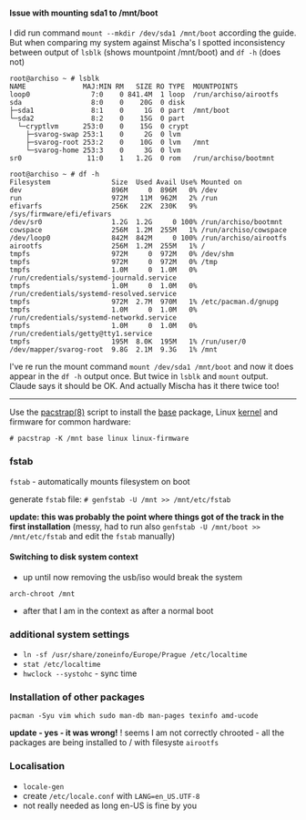 
#### Issue with mounting sda1 to /mnt/boot

I did run command `mount --mkdir /dev/sda1 /mnt/boot` according the guide. But when comparing my system against Mischa's I spotted inconsistency between output of `lsblk` (shows mountpoint /mnt/boot) and `df -h` (does not)

```
root@archiso ~ # lsblk
NAME              MAJ:MIN RM   SIZE RO TYPE  MOUNTPOINTS
loop0               7:0    0 841.4M  1 loop  /run/archiso/airootfs
sda                 8:0    0    20G  0 disk
├─sda1              8:1    0     1G  0 part  /mnt/boot
└─sda2              8:2    0    15G  0 part
  └─cryptlvm      253:0    0    15G  0 crypt
    ├─svarog-swap 253:1    0     2G  0 lvm
    ├─svarog-root 253:2    0    10G  0 lvm   /mnt
    └─svarog-home 253:3    0     3G  0 lvm
sr0                11:0    1   1.2G  0 rom   /run/archiso/bootmnt
```

```
root@archiso ~ # df -h
Filesystem               Size  Used Avail Use% Mounted on
dev                      896M     0  896M   0% /dev
run                      972M   11M  962M   2% /run
efivarfs                 256K   22K  230K   9% /sys/firmware/efi/efivars
/dev/sr0                 1.2G  1.2G     0 100% /run/archiso/bootmnt
cowspace                 256M  1.2M  255M   1% /run/archiso/cowspace
/dev/loop0               842M  842M     0 100% /run/archiso/airootfs
airootfs                 256M  1.2M  255M   1% /
tmpfs                    972M     0  972M   0% /dev/shm
tmpfs                    972M     0  972M   0% /tmp
tmpfs                    1.0M     0  1.0M   0% /run/credentials/systemd-journald.service
tmpfs                    1.0M     0  1.0M   0% /run/credentials/systemd-resolved.service
tmpfs                    972M  2.7M  970M   1% /etc/pacman.d/gnupg
tmpfs                    1.0M     0  1.0M   0% /run/credentials/systemd-networkd.service
tmpfs                    1.0M     0  1.0M   0% /run/credentials/getty@tty1.service
tmpfs                    195M  8.0K  195M   1% /run/user/0
/dev/mapper/svarog-root  9.8G  2.1M  9.3G   1% /mnt
```
I've re run the mount command `mount /dev/sda1 /mnt/boot` and now it does appear in the `df -h` output once. But twice in `lsblk` and `mount` output. Claude says it should be OK. And actually Mischa has it there twice too!

---

Use the [pacstrap(8)](https://man.archlinux.org/man/pacstrap.8) script to install the [base](https://archlinux.org/packages/?name=base) package, Linux [kernel](https://wiki.archlinux.org/title/Kernel "Kernel") and firmware for common hardware:

`# pacstrap -K /mnt base linux linux-firmware`


### fstab

`fstab` - automatically mounts filesystem on boot

generate `fstab` file:  `# genfstab -U /mnt >> /mnt/etc/fstab`


**update: this was probably the point where things got of the track in the first installation**
 (messy, had to run also `genfstab -U /mnt/boot >> /mnt/etc/fstab` and edit the `fstab` manually)


#### Switching to disk system context

- up until now removing the usb/iso would break the system

`arch-chroot /mnt`

- after that I am in the context as after a normal boot


### additional system settings

- `ln -sf /usr/share/zoneinfo/Europe/Prague /etc/localtime`
- `stat /etc/localtime`
- `hwclock --systohc` - sync time


### Installation of other packages

`pacman -Syu vim which sudo man-db man-pages texinfo amd-ucode`

**update - yes - it was wrong!**
! seems I am not correctly chrooted - all the packages are being installed to / with filesyste `airootfs`

### Localisation

- `locale-gen`
- create `/etc/locale.conf` with `LANG=en_US.UTF-8`
- not really needed as long en-US is fine by you